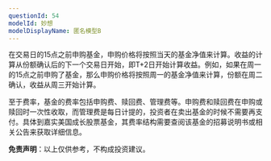 ```yaml
---
questionId: 54
modelId: 妙想
modelDisplayName: 匿名模型B
---
```

在交易日的15点之前申购基金，申购价格将按照当天的基金净值来计算。收益的计算从份额确认后的下一个交易日开始，即T+2日开始计算收益。例如，如果在周一的15点之前申购了基金，那么申购价格将按照周一的基金净值来计算，份额在周二确认，收益从周三开始计算。

至于费率，基金的费率包括申购费、赎回费、管理费等。申购费和赎回费在申购或赎回时一次性收取，而管理费是每日计提的，投资者在卖出基金的时候不需要再支付。具体到嘉实美国成长股票基金，其费率结构需要查阅该基金的招募说明书或相关公告来获取详细信息。

**免责声明**：以上仅供参考，不构成投资建议。